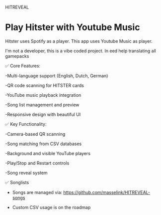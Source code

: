 HITREVEAL

# Play Hitster with Youtube Music
Hitster uses Spotify as a player. This app uses Youtube Music as player.

I'm not a developer, this is a vibe coded project. In eed help translating all gamepacks

✅ Core Features:

-Multi-language support (English, Dutch, German)

-QR code scanning for HITSTER cards

-YouTube music playback integration

-Song list management and preview

-Responsive design with beautiful UI

✅ Key Functionality:

-Camera-based QR scanning

-Song matching from CSV databases

-Background and visible YouTube players

-Play/Stop and Restart controls

-Song reveal system

✅ Songlists

- Songs are managed via: https://github.com/masselink/HITREVEAL-songs

- Custom CSV usage is on the roadmap
